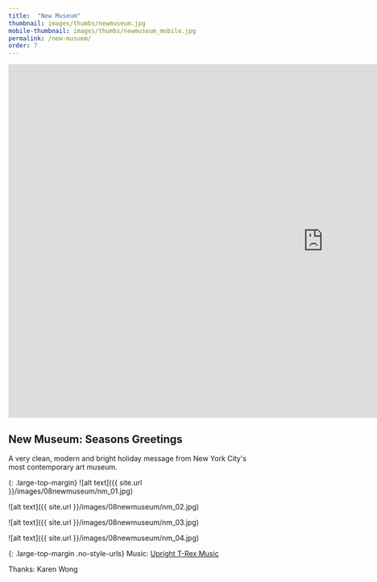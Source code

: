 ```yaml
---
title:  "New Museum"
thumbnail: images/thumbs/newmuseum.jpg
mobile-thumbnail: images/thumbs/newmuseum_mobile.jpg
permalink: /new-musuem/
order: 7
---
```


<div class='embed-container'>
 <iframe src="https://player.vimeo.com/video/114090705?color=f16961&title=0&byline=0&portrait=0" width="1250" height="703" frameborder="0" webkitallowfullscreen mozallowfullscreen allowfullscreen></iframe>
</div>

## **New Museum: Seasons Greetings**
A very clean, modern and bright holiday message from New York City's most contemporary art museum.

{: .large-top-margin}
![alt text]({{ site.url }}/images/08newmuseum/nm_01.jpg)

![alt text]({{ site.url }}/images/08newmuseum/nm_02.jpg)

![alt text]({{ site.url }}/images/08newmuseum/nm_03.jpg)

![alt text]({{ site.url }}/images/08newmuseum/nm_04.jpg)

{: .large-top-margin .no-style-urls}
Music: [Upright T-Rex Music](http://uprighttrexmusic.com)

Thanks: Karen Wong
